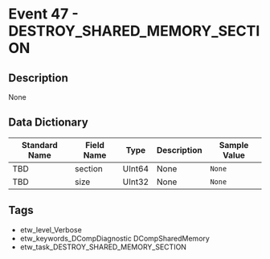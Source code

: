 # Event 47 - DESTROY_SHARED_MEMORY_SECTION

## Description
None

## Data Dictionary
|Standard Name|Field Name|Type|Description|Sample Value|
|---|---|---|---|---|
|TBD|section|UInt64|None|`None`|
|TBD|size|UInt32|None|`None`|

## Tags
* etw_level_Verbose
* etw_keywords_DCompDiagnostic DCompSharedMemory
* etw_task_DESTROY_SHARED_MEMORY_SECTION